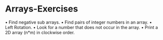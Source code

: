 # Arrays-Exercises

• Find negative sub arrays.
• Find pairs of integer numbers in an array.
• Left Rotation. 
• Look for a number that does not occur in the array.
• Print a 2D array (n*m) in clockwise order.

